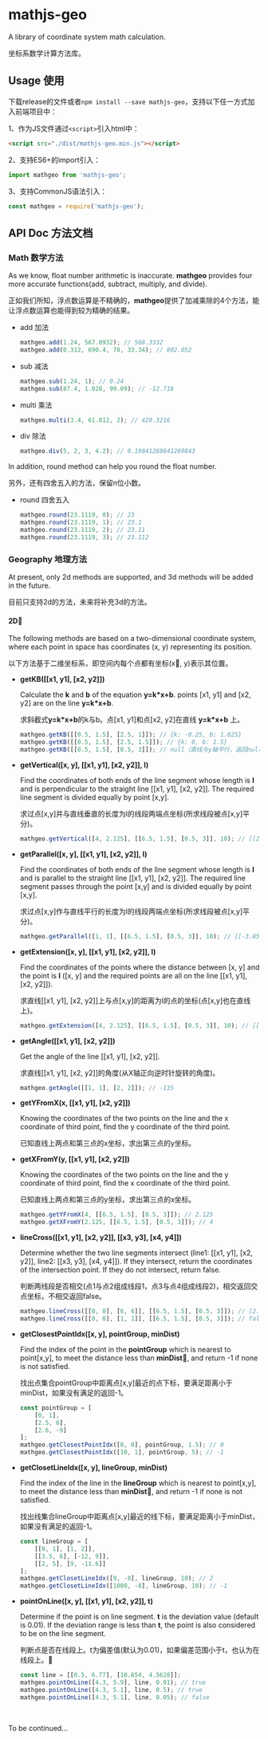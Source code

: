 # mathjs-geo
A library of coordinate system math calculation. 

坐标系数学计算方法库。




## Usage 使用

下载release的文件或者``npm install --save mathjs-geo``，支持以下任一方式加入前端项目中：

1、作为JS文件通过``<script>``引入html中：

```html
<script src="./dist/mathjs-geo.min.js"></script>
```

2、支持ES6+的import引入：

```javascript
import mathgeo from 'mathjs-geo';
```

3、支持CommonJS语法引入：

```javascript
const mathgeo = require('mathjs-geo');
```



## API Doc 方法文档

### Math 数学方法

As we know, float number arithmetic is inaccurate. **mathgeo** provides four more accurate functions(add, subtract, multiply, and divide). 

正如我们所知，浮点数运算是不精确的，**mathgeo**提供了加减乘除的4个方法，能让浮点数运算也能得到较为精确的结果。

- add 加法

  ```javascript
  mathgeo.add(1.24, 567.0932); // 568.3332
  mathgeo.add(0.312, 690.4, 78, 33.34); // 802.052
  ```

- sub 减法

  ```javascript
  mathgeo.sub(1.24, 1); // 0.24
  mathgeo.sub(87.4, 1.028, 99.09); // -12.718
  ```

- multi 乘法

  ```javascript
  mathgeo.multi(3.4, 61.812, 2); // 420.3216
  ```

- div 除法

  ```javascript
  mathgeo.div(5, 2, 3, 4.2); // 0.19841269841269843
  ```

In addition, round method can help you round the float number.

另外，还有四舍五入的方法，保留n位小数。

- round 四舍五入

  ```javascript
  mathgeo.round(23.1119, 0); // 23
  mathgeo.round(23.1119, 1); // 23.1
  mathgeo.round(23.1119, 2); // 23.11
  mathgeo.round(23.1119, 3); // 23.112
  ```



### Geography 地理方法

At present, only 2d methods are supported, and 3d methods will be added in the future. 

目前只支持2d的方法，未来将补充3d的方法。

#### 2D

The following methods are based on a two-dimensional coordinate system, where each point in space has coordinates (x, y) representing its position.

以下方法基于二维坐标系，即空间内每个点都有坐标(x, y)表示其位置。

- **getKB([[x1, y1], [x2, y2]])**

  Calculate the **k** and **b** of the equation **y=k*x+b**. points [x1, y1] and [x2, y2] are  on the line **y=k*x+b**. 

  求斜截式**y=k*x+b**的k与b。点[x1, y1]和点[x2, y2]在直线 **y=k*x+b** 上。

  ```javascript
  mathgeo.getKB([[0.5, 1.5], [2.5, 1]]); // {k: -0.25, b: 1.625}
  mathgeo.getKB([[0.5, 1.5], [2.5, 1.5]]); // {k: 0, b: 1.5}
  mathgeo.getKB([[0.5, 1.5], [0.5, 3]]); // null（直线与y轴平行，返回null）
  ```

- **getVertical([x, y], [[x1, y1], [x2, y2]], l)**

  Find the coordinates of both ends of the line segment whose length is **l** and is perpendicular to the straight line [[x1, y1], [x2, y2]]. The required line segment is divided equally by point [x,y].

  求过点[x,y]并与直线垂直的长度为l的线段两端点坐标(所求线段被点[x,y]平分)。

  ```javascript
  mathgeo.getVertical([4, 2.125], [[6.5, 1.5], [0.5, 3]], 10); // [[2.787,-2.727],[5.213,6.977]]
  ```


- **getParallel([x, y], [[x1, y1], [x2, y2]], l)**

  Find the coordinates of both ends of the line segment whose length is **l** and is parallel to the straight line [[x1, y1], [x2, y2]]. The required line segment passes through the point [x,y] and is divided equally by point [x,y].

  求过点[x,y]作与直线平行的长度为l的线段两端点坐标(所求线段被点[x,y]平分)。

  ```javascript
  mathgeo.getParallel([1, 1], [[6.5, 1.5], [0.5, 3]], 10); // [[-3.851,2.213],[5.851,-0.213]]
  ```

- **getExtension([x, y], [[x1, y1], [x2, y2]], l)**

  Find the coordinates of the points where the distance between [x, y] and the point is **l** ([x, y] and the required points are all on the line [[x1, y1], [x2, y2]]).

  求直线[[x1, y1], [x2, y2]]上与点[x,y]的距离为l的点的坐标(点[x,y]也在直线上)。

  ```javascript
  mathgeo.getExtension([4, 2.125], [[6.5, 1.5], [0.5, 3]], 10); // [[-5.701,4.55],[13.701,-0.3]]
  ```

- **getAngle([[x1, y1], [x2, y2]])**

  Get the angle of the line [[x1, y1], [x2, y2]].

  求直线[[x1, y1], [x2, y2]]的角度(从X轴正向逆时针旋转的角度)。

  ```javascript
  mathgeo.getAngle([[1, 1], [2, 2]]); // -135
  ```

- **getYFromX(x, [[x1, y1], [x2, y2]])**

  Knowing the coordinates of the two points on the line and the x coordinate of third point, find the y coordinate of the third point.

  已知直线上两点和第三点的x坐标，求出第三点的y坐标。

- **getXFromY(y, [[x1, y1], [x2, y2]])**

  Knowing the coordinates of the two points on the line and the y coordinate of third point, find the x coordinate of the third point.

  已知直线上两点和第三点的y坐标，求出第三点的x坐标。

  ```javascript
  mathgeo.getYFromX(4, [[6.5, 1.5], [0.5, 3]]); // 2.125
  mathgeo.getXFromY(2.125, [[6.5, 1.5], [0.5, 3]]); // 4
  ```

- **lineCross([[x1, y1], [x2, y2]], [[x3, y3], [x4, y4]])**

  Determine whether the two line segments intersect (line1: [[x1, y1], [x2, y2]], line2: [[x3, y3], [x4, y4]]). If they intersect, return the coordinates of the intersection point. If they do not intersect, return false.

  判断两线段是否相交(点1与点2组成线段1，点3与点4组成线段2)，相交返回交点坐标，不相交返回false。

  ```javascript
  mathgeo.lineCross([[0, 0], [6, 6]], [[6.5, 1.5], [0.5, 3]]); // [2.5, 2.5]
  mathgeo.lineCross([[0, 0], [1, 1]], [[6.5, 1.5], [0.5, 3]]); // false
  ```

- **getClosestPointIdx([x, y], pointGroup, minDist)**

  Find the index of the point in the **pointGroup** which is nearest to point[x,y], to meet the distance less than **minDist**, and return -1 if none is not satisfied.

  找出点集合pointGroup中距离点[x,y]最近的点下标，要满足距离小于minDist，如果没有满足的返回-1。

  ```javascript
  const pointGroup = [
      [0, 1],
      [2.5, 6],
      [2.6, -9]
  ];
  mathgeo.getClosestPointIdx([0, 0], pointGroup, 1.5); // 0
  mathgeo.getClosestPointIdx([10, 1], pointGroup, 5); // -1
  ```

- **getClosetLineIdx([x, y], lineGroup, minDist)**

  Find the index of the line in the **lineGroup** which is nearest to point[x,y], to meet the distance less than **minDist**, and return -1 if none is not satisfied.

  找出线集合lineGroup中距离点[x,y]最近的线下标，要满足距离小于minDist，如果没有满足的返回-1。

  ```javascript
  const lineGroup = [
      [[0, 1], [1, 2]],
      [[3.5, 6], [-12, 9]],
      [[2, 5], [9, -11.6]]
  ];
  mathgeo.getClosetLineIdx([9, -8], lineGroup, 10); // 2
  mathgeo.getClosetLineIdx([1000, -8], lineGroup, 10); // -1
  ```

- **pointOnLine([x, y], [[x1, y1], [x2, y2]], t)**

  Determine if the point is on line segment. **t** is the deviation value (default is 0.01). If the deviation range is less than **t**, the point is also considered to be on the line segment.

  判断点是否在线段上。t为偏差值(默认为0.01)，如果偏差范围小于t，也认为在线段上。

  ```javascript
  const line = [[0.5, 6.77], [10.654, 4.5628]];
  mathgeo.pointOnLine([4.3, 5.9], line, 0.01); // true
  mathgeo.pointOnLine([4.3, 5.1], line, 0.5); // true
  mathgeo.pointOnLine([4.3, 5.1], line, 0.05); // false
  ```

  ​

To be continued...